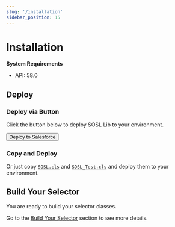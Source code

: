 ```yaml
---
slug: '/installation'
sidebar_position: 15
---
```


# Installation

**System Requirements**

- API: 58.0

## Deploy

### Deploy via Button

Click the button below to deploy SOSL Lib to your environment.

<button href="https://githubsfdeploy.herokuapp.com?owner=beyond-the-cloud-dev&repo=sosl-lib&ref=main">
    Deploy to Salesforce
</button>

### Copy and Deploy

Or just copy [`SOSL.cls`](https://github.com/beyond-the-cloud-dev/sosl-lib/blob/main/force-app/main/default/classes/SOSL.cls) and [`SOSL_Test.cls`](https://github.com/beyond-the-cloud-dev/sosl-lib/blob/main/force-app/main/default/classes/SOSL_Test.cls) and deploy them to your environment.

## Build Your Selector

You are ready to build your selector classes.

Go to the [Build Your Selector](./build-your-selector.md) section to see more details.

